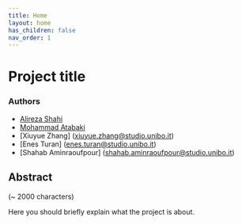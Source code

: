 ```yaml
---
title: Home
layout: home
has_children: false
nav_order: 1
---
```


# Project title

### Authors
- [Alireza Shahi](alireza.shahi@studio.unibo.it)
- [Mohammad Atabaki](mohammad.atabaki@studio.unibo.it)
- [Xiuyue Zhang] (xiuyue.zhang@studio.unibo.it)
- [Enes Turan] (enes.turan@studio.unibo.it)
- [Shahab Aminraoufpour] (shahab.aminraoufpour@studio.unibo.it)

## Abstract

(~ 2000 characters)

Here you should briefly explain what the project is about.
